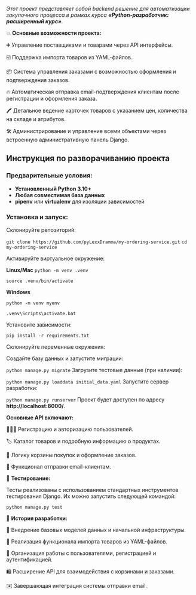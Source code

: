 
*Этот проект представляет собой backend решение для автоматизации закупочного процесса в рамках курса **«Python-разработчик: расширенный курс»**.*

💥 **Основные возможности проекта:**

➕ Управление поставщиками и товарами через API интерфейсы.

☑️ Поддержка импорта товаров из YAML-файлов.

📦 Система управления заказами с возможностью оформления и подтверждения заказов.

🔥 Автоматическая отправка email-подтверждения клиентам после регистрации и оформления заказа.

🖍️ Детальное ведение карточек товаров с указанием цен, количества на складе и атрибутов.

🛠️ Администрирование и управление всеми объектами через встроенную административную панель Django.

## Инструкция по разворачиванию проекта
### Предварительные условия:

- **Установленный Python 3.10+**
- **Любая совместимая база данных**
- **pipenv** или **virtualenv** для изоляции зависимостей
### Установка и запуск:

Склонируйте репозиторий:

`git clone https://github.com/pyLexxDramma/my-ordering-service.git`
`cd my-ordering-service`


Активируйте виртуальное окружение:

 **Linux/Mac**
`python -m venv .venv`

`source .venv/bin/activate`  

**Windows**

`python -m venv myenv`

`.venv\Scripts\activate.bat`
  
Установите зависимости:

`pip install -r requirements.txt`

Склонируйте переменные окружения:


Создайте базу данных и запустите миграции:

`python manage.py migrate`
Загрузите тестовые данные (при наличии):

`python manage.py loaddata initial_data.yaml`
Запустите сервер разработки:

`python manage.py runserver`
Проект будет доступен по адресу
 **http://localhost:8000/**.


**Основные API включают:**

🧑‍🤝‍🧑 Регистрацию и авторизацию пользователей.

🏷️ Каталог товаров и подробную информацию о продуктах.

🛒 Логику корзины покупок и оформление заказов.

💬 Функционал отправки email-клиентам.

🐾 **Тестирование:**

Тесты реализованы с использованием стандартных инструментов тестирования Django. Их можно запустить следующей командой:


`python manage.py test`

📆 **История разработки:**


🚚 Внедрение базовых моделей данных и начальной инфраструктуры.

📂 Реализация функционала импорта товаров из YAML-файлов.

🔑 Организация работы с пользователями, регистрацией и аутентификацией.

🛍️ Расширение API для взаимодействия с корзинами и заказами.

✉️ Завершающая интеграция системы отправки email.
